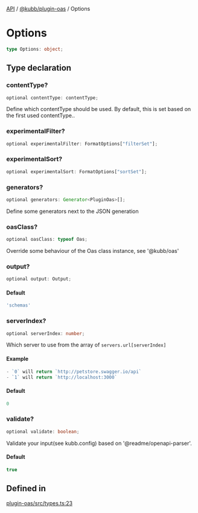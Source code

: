 [API](../../../packages.md) / [@kubb/plugin-oas](../index.md) / Options

# Options

```ts
type Options: object;
```

## Type declaration

### contentType?

```ts
optional contentType: contentType;
```

Define which contentType should be used.
By default, this is set based on the first used contentType..

### experimentalFilter?

```ts
optional experimentalFilter: FormatOptions["filterSet"];
```

### experimentalSort?

```ts
optional experimentalSort: FormatOptions["sortSet"];
```

### generators?

```ts
optional generators: Generator<PluginOas>[];
```

Define some generators next to the JSON generation

### oasClass?

```ts
optional oasClass: typeof Oas;
```

Override some behaviour of the Oas class instance, see '@kubb/oas'

### output?

```ts
optional output: Output;
```

#### Default

```ts
'schemas'
```

### serverIndex?

```ts
optional serverIndex: number;
```

Which server to use from the array of `servers.url[serverIndex]`

#### Example

```ts
- `0` will return `http://petstore.swagger.io/api`
- `1` will return `http://localhost:3000`
```

#### Default

```ts
0
```

### validate?

```ts
optional validate: boolean;
```

Validate your input(see kubb.config) based on '@readme/openapi-parser'.

#### Default

```ts
true
```

## Defined in

[plugin-oas/src/types.ts:23](https://github.com/kubb-project/kubb/blob/7f30045af96d8c89b6cda0a30f7535f095a0cb45/packages/plugin-oas/src/types.ts#L23)
